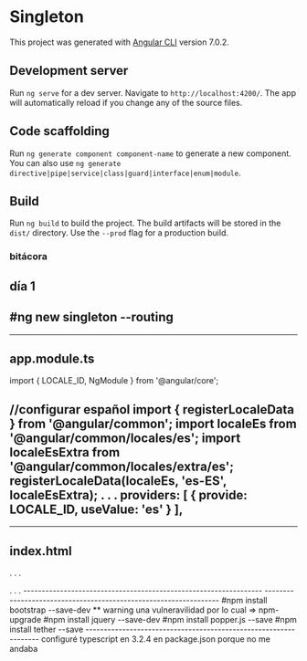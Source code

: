 # Singleton

This project was generated with [Angular CLI](https://github.com/angular/angular-cli) version 7.0.2.

## Development server

Run `ng serve` for a dev server. Navigate to `http://localhost:4200/`. The app will automatically reload if you change any of the source files.

## Code scaffolding

Run `ng generate component component-name` to generate a new component. You can also use `ng generate directive|pipe|service|class|guard|interface|enum|module`.

## Build

Run `ng build` to build the project. The build artifacts will be stored in the `dist/` directory. Use the `--prod` flag for a production build.

### bitácora
## día 1

#ng new singleton --routing
----------------------------------------------------------------
----------------------------------------------------------------
app.module.ts
----------------------------------------------------------------
import { LOCALE_ID, NgModule } from '@angular/core';

//configurar español
import { registerLocaleData } from '@angular/common';
import localeEs from '@angular/common/locales/es';
import localeEsExtra from '@angular/common/locales/extra/es';
registerLocaleData(localeEs, 'es-ES', localeEsExtra);
.
.
.
  providers: [
    { provide: LOCALE_ID, useValue: 'es' }
  ],
-----------------------------------------------------------------
-----------------------------------------------------------------
index.html
-----------------------------------------------------------------
.
.
.
<html lang="es">
.
.
.
-----------------------------------------------------------------
-----------------------------------------------------------------
#npm install bootstrap --save-dev
** warning una vulneravilidad por lo cual => npm-upgrade
#npm install jquery --save-dev
#npm install popper.js --save
#npm install tether --save
-----------------------------------------------------------------
configuré typescript en 3.2.4 en package.json porque no me andaba
